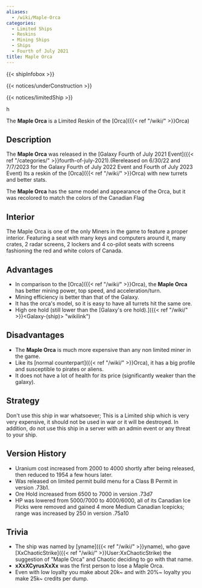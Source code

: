 ```yaml
---
aliases:
  - /wiki/Maple-Orca
categories:
  - Limited Ships
  - Reskins
  - Mining Ships
  - Ships
  - Fourth of July 2021
title: Maple Orca
---
```


{{< shipInfobox >}}

{{< notices/underConstruction >}}

{{< notices/limitedShip >}}

h

The **Maple Orca** is a Limited Reskin of the [Orca]({{< ref "/wiki/" >}}Orca)

## Description

The **Maple Orca** was released in the [Galaxy Fourth of July 2021 Event]({{< ref "/categories/" >}}fourth-of-july-2021).(Rereleased on 6/30/22 and 7/7/2023 for the Galaxy Fourth of July 2022 Event and Fourth of July 2023 Event) Its a reskin of the [Orca]({{< ref "/wiki/" >}}Orca) with new turrets and better stats.

The **Maple Orca** has the same model and appearance of the Orca, but it was recolored to match the colors of the Canadian Flag

## Interior

The Maple Orca is one of the only Miners in the game to feature a proper interior. Featuring a seat with many keys and computers around it, many crates, 2 radar screens, 2 lockers and 4 co-pilot seats with screens fashioning the red and white colors of Canada.

## Advantages

- In comparison to the [Orca]({{< ref "/wiki/" >}}Orca), the **Maple Orca** has better mining power, top speed, and acceleration/turn.
- Mining efficiency is better than that of the Galaxy.
- It has the orca's model, so it is easy to have all turrets hit the same ore.
- High ore hold (still lower than the [Galaxy's ore hold).]({{< ref "/wiki/" >}}<Galaxy-(ship)> "wikilink")

## Disadvantages

- The **Maple Orca** is much more expensive than any non limited miner in the game.
- Like its [normal counterpart]({{< ref "/wiki/" >}}Orca), it has a big profile and susceptible to pirates or aliens.
- It does not have a lot of health for its price (significantly weaker than the galaxy).

## Strategy

Don't use this ship in war whatsoever; This is a Limited ship which is very very expensive, it should not be used in war or it will be destroyed. In addition, do not use this ship in a server with an admin event or any threat to your ship.

## Version History

- Uranium cost increased from 2000 to 4000 shortly after being released, then reduced to 1954 a few hours later.
- Was released on limited permit build menu for a Class B Permit in version .73b1.
- Ore Hold increased from 6500 to 7000 in version .73d7
- HP was lowered from 5000/7000 to 4000/6000, all of its Canadian Ice Picks were removed and gained 4 more Medium Canadian Icepicks; range was increased by 250 in version .75a10

## Trivia

- The ship was named by [yname]({{< ref "/wiki/" >}}yname), who gave [XxChaoticStrike]({{< ref "/wiki/" >}}User:XxChaoticStrike) the suggestion of "Maple Orca" and Chaotic deciding to go with that name.
- **xXxXCyrusXxXx** was the first person to lose a Maple Orca.
- Even with low loyalty you make about 20k~ and with 20%~ loyalty you make 25k~ credits per dump.
